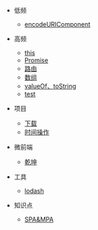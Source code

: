 

- 低频
  - [encodeURIComponent](/src/0007.md)

- 高频
  - [this](/src/0001.md)
  - [Promise](/src/0006.md)
  - [路由](/src/0012.md)
  - [数组](/src/0013.md)
  - [valueOf、toString](/src/0014.md)
  - [test](/src/0015.md)
  
- 项目
  - [下载](/src/0002.md)
  - [时间操作](/src/0009.md)

- 微前端
  - [乾坤](/src/0008.md)


- 工具
  - [lodash](/src/0010.md)

- 知识点
  - [SPA&MPA](/src/0011.md)